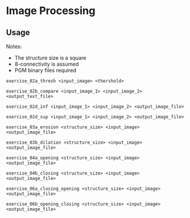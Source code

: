 Image Processing
================

Usage
-----

Notes:

- The structure size is a square
- 8-connectivity is assumed
- PGM binary files required


```
exercise_02a_thresh <input_image> <thershold>

exercise_02b_compare <input_image_1> <input_image_2> <output_text_file>

exercise_02d_inf <input_image_1> <input_image_2> <output_image_file>

exercise_02d_sup <input_image_1> <input_image_2> <output_image_file>

exercise_03a_erosion <structure_size> <input_image> <output_image_file>

exercise_03b_dilation <structure_size> <input_image> <output_image_file>

exercise_04a_opening <structure_size> <input_image> <output_image_file>

exercise_04b_closing <structure_size> <input_image> <output_image_file>

exercise_06a_closing_opening <structure_size> <input_image> <output_image_file>

exercise_06b_opening_closing <structure_size> <input_image> <output_image_file>

```
